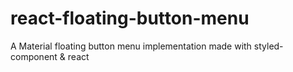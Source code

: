 # react-floating-button-menu
A Material floating button menu implementation made with styled-component &amp; react
